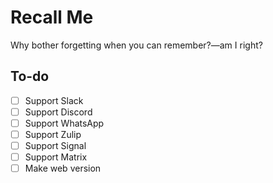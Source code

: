# Recall Me

Why bother forgetting when you can remember?—am I right?

## To-do

- [ ] Support Slack
- [ ] Support Discord
- [ ] Support WhatsApp
- [ ] Support Zulip
- [ ] Support Signal
- [ ] Support Matrix
- [ ] Make web version